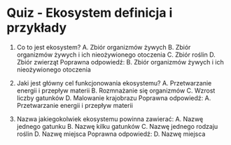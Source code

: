 # Quiz - Ekosystem definicja i przykłady
1. Co to jest ekosystem?
   A. Zbiór organizmów żywych
   B. Zbiór organizmów żywych i ich nieożywionego otoczenia
   C. Zbiór roślin
   D. Zbiór zwierząt
   Poprawna odpowiedź: B. Zbiór organizmów żywych i ich nieożywionego otoczenia

2. Jaki jest główny cel funkcjonowania ekosystemu?
   A. Przetwarzanie energii i przepływ materii
   B. Rozmnażanie się organizmów
   C. Wzrost liczby gatunków
   D. Malowanie krajobrazu
   Poprawna odpowiedź: A. Przetwarzanie energii i przepływ materii

3. Nazwa jakiegokolwiek ekosystemu powinna zawierać:
   A. Nazwę jednego gatunku
   B. Nazwę kilku gatunków
   C. Nazwę jednego rodzaju roślin
   D. Nazwę miejsca
   Poprawna odpowiedź: D. Nazwę miejsca
